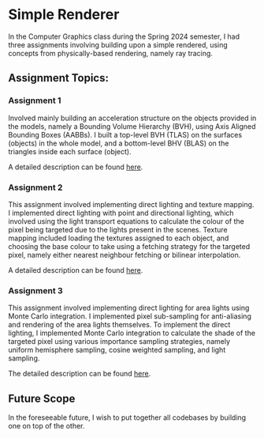# Simple Renderer

In the Computer Graphics class during the Spring 2024 semester, I had three assignments involving building upon a simple rendered, using concepts from physically-based rendering, namely ray tracing.

## Assignment Topics:

### Assignment 1

Involved mainly building an acceleration structure on the objects provided in the models, namely a Bounding Volume Hierarchy (BVH), using Axis Aligned Bounding Boxes (AABBs). I built a top-level BVH (TLAS) on the surfaces (objects) in the whole model, and a bottom-level BHV (BLAS) on the triangles inside each surface (object).

A detailed description can be found [here](./Assignment-1/REPORT.md).

### Assignment 2

This assignment involved implementing direct lighting and texture mapping. I implemented direct lighting with point and directional lighting, which involved using the light transport equations to calculate the colour of the pixel being targeted due to the lights present in the scenes. Texture mapping included loading the textures assigned to each object, and choosing the base colour to take using a fetching strategy for the targeted pixel, namely either nearest neighbour fetching or bilinear interpolation.

A detailed description can be found [here](./Assignment-2/REPORT.md).

### Assignment 3

This assignment involved implementing direct lighting for area lights using Monte Carlo integration. I implemented pixel sub-sampling for anti-aliasing and rendering of the area lights themselves. To implement the direct lighting, I implemented Monte Carlo integration to calculate the shade of the targeted pixel using various importance sampling strategies, namely uniform hemisphere sampling, cosine weighted sampling, and light sampling.

The detailed description can be found [here](./Assignment-3/REPORT.md).

## Future Scope

In the foreseeable future, I wish to put together all codebases by building one on top of the other.